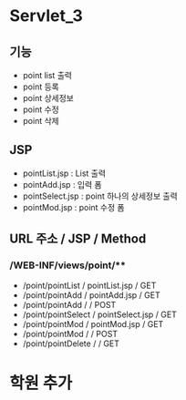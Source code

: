 # Servlet_3
 
 ## 기능
 - point list 출력
 - point 등록
 - point 상세정보
 - point 수정
 - point 삭제
 
 
 ## JSP
 - pointList.jsp	: List 출력
 - pointAdd.jsp		: 입력 폼
 - pointSelect.jsp	: point 하나의 상세정보 출력
 - pointMod.jsp		: point 수정 폼
 
 
 ## URL 주소				/  JSP 				/ Method
 ### /WEB-INF/views/point/**
 - /point/pointList		/  pointList.jsp	/ GET
 - /point/pointAdd		/  pointAdd.jsp		/ GET
 - /point/pointAdd		/  					/ POST
 - /point/pointSelect	/  pointSelect.jsp	/ GET
 - /point/pointMod		/  pointMod.jsp		/ GET
 - /point/pointMod		/  					/ POST
 - /point/pointDelete	/  					/ GET
 
 # 학원 추가
